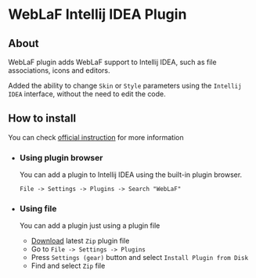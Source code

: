 # WebLaF Intellij IDEA Plugin
## About
WebLaF plugin adds WebLaF support to Intellij IDEA, such as file associations, icons and editors.

Added the ability to change ```Skin``` or ```Style``` parameters using the ```Intellij IDEA``` interface, without the need to edit the code.

## How to install

You can check [official instruction](https://www.jetbrains.com/help/idea/managing-plugins.html) for more information

* ### Using plugin browser
  You can add a plugin to Intellij IDEA using the built-in plugin browser. 

  ```File -> Settings -> Plugins -> Search "WebLaF"```

* ### Using file

  You can add a plugin just using a plugin file
  
  * [Download](https://github.com/husker-dev/weblaf-intellij-plugin/releases/download/1.0/WebLaF.Plugin-1.0.zip) latest ```Zip``` plugin file
  * Go to ```File -> Settings -> Plugins```
  * Press ```Settings (gear)``` button and select ```Install Plugin from Disk```
  * Find and select ```Zip``` file

